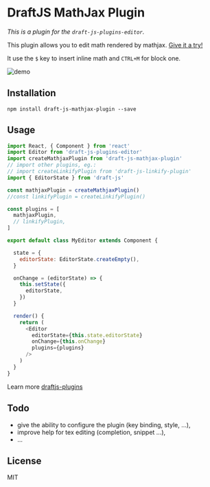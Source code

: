 # DraftJS MathJax Plugin

*This is a plugin for the `draft-js-plugins-editor`.*

This plugin allows you to edit math rendered by mathjax. [Give it a try!](https://efloti.github.io/draft-js-mathjax-plugin/)

It use the `$` key to insert inline math and `CTRL+M` for block one.

![demo](https://github.com/efloti/draft-js-mathjax-plugin/raw/master/demo.gif)

## Installation

```
npm install draft-js-mathjax-plugin --save
```

## Usage

```js
import React, { Component } from 'react'
import Editor from 'draft-js-plugins-editor'
import createMathjaxPlugin from 'draft-js-mathjax-plugin'
// import other plugins, eg.:
// import createLinkifyPlugin from 'draft-js-linkify-plugin'
import { EditorState } from 'draft-js'

const mathjaxPlugin = createMathjaxPlugin()
//const linkifyPlugin = createLinkifyPlugin()

const plugins = [
  mathjaxPlugin,
  // linkifyPlugin,
]

export default class MyEditor extends Component {

  state = {
    editorState: EditorState.createEmpty(),
  }

  onChange = (editorState) => {
    this.setState({
      editorState,
    })
  }

  render() {
    return (
      <Editor
        editorState={this.state.editorState}
        onChange={this.onChange}
        plugins={plugins}
      />
    )
  }
}
```

Learn more [draftjs-plugins](https://github.com/draft-js-plugins/draft-js-plugins)

## Todo

  - give the ability to configure the plugin (key binding, style, ...),
  - improve help for tex editing (completion, snippet ...),
  - ...

## License

MIT
